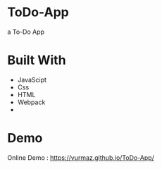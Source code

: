 # ToDo-App

a To-Do App 

# Built With

- JavaScipt
- Css
- HTML
- Webpack
- 
# Demo

Online Demo : https://vurmaz.github.io/ToDo-App/

